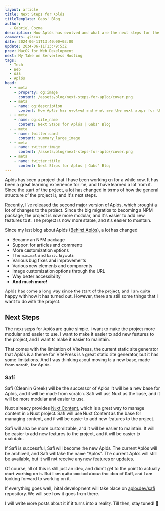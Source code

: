 ```yaml
---
layout: article
title: Next Steps for Aplós
titleTemplate: Gabs' Blog
author:
  - Gabriel Cozma
description: How Aplós has evolved and what are the next steps for the project to become even better, more modular, and easier to use.
comments: giscus
date: 2024-06-11T13:40:00+03:00
update: 2024-06-11T13:49:53Z
prev: MacOS for Web Development
next: My Take on Serverless Hosting
tags:
  - Tech
  - Web
  - OSS
  - Aplós
head:
  - - meta
    - property: og:image
      content: /assets/blog/next-steps-for-aplos/cover.png
  - - meta
    - name: og:description
      content: How Aplós has evolved and what are the next steps for the project to become even better, more modular, and easier to use.
  - - meta
    - name: og:site_name
      content: Next Steps for Aplós | Gabs' Blog
  - - meta
    - name: twitter:card
      content: summary_large_image
  - - meta
    - name: twitter:image
      content: /assets/blog/next-steps-for-aplos/cover.png
  - - meta
    - name: twitter:title
      content: Next Steps for Aplós | Gabs' Blog
---
```


Aplós has been a project that I have been working on for a while now. It has been a great learning experience for me, and I have learned a lot from it. Since the start of the project, a lot has changed in terms of how the general structure of the project is, and it's next steps.

Recently, I've released the second major version of Aplós, which brought a lot of changes to the project. Since the big migration to becoming a NPM package, the project is now more modular, and it's easier to add new features to it. The project is now more stable, and it's easier to maintain.

Since my last blog about Aplós ([Behind Aplós](/blog/posts/behind-aplós)), a lot has changed:

- Became an NPM package
- Support for articles and comments
- More customization options
- The `minimal` and `basic` layouts
- Various bug fixes and improvements
- Various new elements and components
- Image customization options through the URL
- Way better accessibility
- **And much more!**

Aplós has come a long way since the start of the project, and I am quite happy with how it has turned out. However, there are still some things that I want to do with the project.

## Next Steps

The next steps for Aplós are quite simple. I want to make the project more modular and easier to use. I want to make it easier to add new features to the project, and I want to make it easier to maintain.

That comes with the limitation of VitePress, the current static site generator that Aplós is a theme for. VitePress is a great static site generator, but it has some limitations. And I was thinking about moving to a new base, made from scrath, for Aplós.

### Safí

Safí (Clean in Greek) will be the successor of Aplós. It will be a new base for Aplós, and it will be made from scratch. Safí will use Nuxt as the base, and it will be more modular and easier to use.

Nuxt already provides [Nuxt Content](https://content.nuxtjs.org/), which is a great way to manage content in a Nuxt project. Safí will use Nuxt Content as the base for managing content, and it will be easier to add new features to the project.

Safí will also be more customizable, and it will be easier to maintain. It will be easier to add new features to the project, and it will be easier to maintain.

If Safí is successful, Safí will become the new Aplós. The current Aplós will be archived, and Safí will take the name "Aplós". The current Aplós will still be available, but it will not receive any new features or updates.

Of course, all of this is still just an idea, and didn't get to the point to actually start working on it. But I am quite excited about the idea of Safí, and I am looking forward to working on it.

If everything goes well, inital development will take place on [aplosdev/safi](https://github.com/aplosdev/safi) repository. We will see how it goes from there.

I will write more posts about it if it turns into a reality. Till then, stay tuned! 🚀
